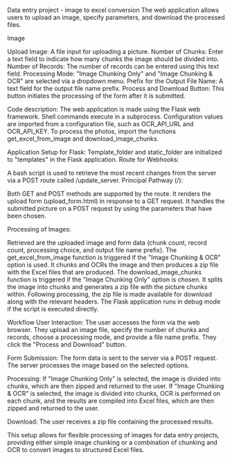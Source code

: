 Data entry project - image to excel conversion
The web application allows users to upload an image, specify parameters, and download the processed files.

Image

Upload Image: A file input for uploading a picture.
Number of Chunks: Enter a text field to indicate how many chunks the image should be divided into.
Number of Records: The number of records can be entered using this text field.
Processing Mode: "Image Chunking Only" and "Image Chunking & OCR" are selected via a dropdown menu.
Prefix for the Output File Name: A text field for the output file name prefix.
Process and Download Button: This button initiates the processing of the form after it is submitted.

Code description:
The web application is made using the Flask web framework.
Shell commands execute in a subprocess.
Configuration values are imported from a configuration file, such as OCR_API_URL and OCR_API_KEY.
To process the photos, import the functions get_excel_from_image and download_image_chunks.

Application Setup for Flask:
Template_folder and static_folder are initialized to "templates" in the Flask application.
Route for Webhooks:

A bash script is used to retrieve the most recent changes from the server via a POST route called /update_server.
Principal Pathway (/):

Both GET and POST methods are supported by the route.
It renders the upload form (upload_form.html) in response to a GET request.
It handles the submitted picture on a POST request by using the parameters that have been chosen.

Processing of Images:

Retrieved are the uploaded image and form data (chunk count, record count, processing choice, and output file name prefix).
The get_excel_from_image function is triggered if the "Image Chunking & OCR" option is used. It chunks and OCRs the image and then produces a zip file with the Excel files that are produced.
The download_image_chunks function is triggered if the "Image Chunking Only" option is chosen. It splits the image into chunks and generates a zip file with the picture chunks within.
Following processing, the zip file is made available for download along with the relevant headers.
The Flask application runs in debug mode if the script is executed directly.

Workflow
User Interaction:
The user accesses the form via the web browser.
They upload an image file, specify the number of chunks and records, choose a processing mode, and provide a file name prefix.
They click the "Process and Download" button.

Form Submission:
The form data is sent to the server via a POST request.
The server processes the image based on the selected options.

Processing:
If "Image Chunking Only" is selected, the image is divided into chunks, which are then zipped and returned to the user.
If "Image Chunking & OCR" is selected, the image is divided into chunks, OCR is performed on each chunk, and the results are compiled into Excel files, which are then zipped and returned to the user.

Download:
The user receives a zip file containing the processed results.

This setup allows for flexible processing of images for data entry projects, providing either simple image chunking or a combination of chunking and OCR to convert images to structured Excel files.
